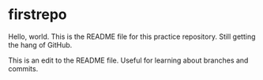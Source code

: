 # firstrepo

Hello, world.
This is the README file for this practice repository. Still getting the hang of GitHub.

This is an edit to the README file. Useful for learning about branches and commits.
